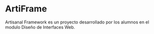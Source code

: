 # ArtiFrame
Artisanal Framework es un proyecto desarrollado por los alumnos en el modulo Diseño de Interfaces Web.
